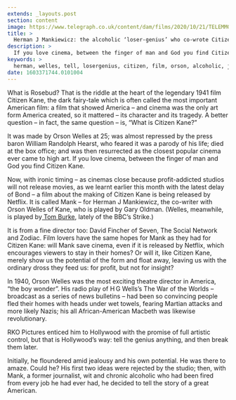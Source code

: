 ```yaml
--- 
extends: _layouts.post 
section: content 
image: https://www.telegraph.co.uk/content/dam/films/2020/10/21/TELEMMGLPICT000242481715_trans_NvBQzQNjv4BqVHzyo7OuTI5InyeNX_T1jKmY6LjSS3Pl_XZaxu-919I.jpeg?impolicy=logo-overlay 
title: > 
  Herman J Mankiewicz: the alcoholic ‘loser-genius’ who co-wrote Citizen Kane 
description: > 
  If you love cinema, between the finger of man and God you find Citizen Kane.It is called Mank – for Herman J Mankiewicz, the co-writer with Orson Welles of Kane, who is played by Gary Oldman.Film lovers have the same hopes for Mank as they had for Citizen Kane: will Mank save cinema, even if it is released by Netflix, which encourages viewers to stay in their homes?Or will it, like Citizen Kane, merely show us the potential of the form and float away, leaving us with the ordinary dross they feed us: for profit, but not for insight?In 1940, Orson Welles was the most exciting theatre director in America, “the boy wonder”. 
keywords: > 
  herman, welles, tell, losergenius, citizen, film, orson, alcoholic, j, cowrote, cinema, released, america, mank, mankiewicz, kane 
date: 1603371744.0101004 
--- 
```

<div><p>What is Rosebud? That is the riddle at the heart of the legendary 1941 film Citizen Kane, the dark fairy-tale which is often called the most important American film: a film that showed America &#8211; and cinema was the only art form America created, so it mattered &#8211; its character and its tragedy. A better question &#8211; in fact, the same question &#8211; is, &#8220;What is Citizen Kane?&#8221;</p>
<p>It was made by Orson Welles at 25; was almost repressed by the press baron William Randolph Hearst, who feared it was a parody of his life; died at the box office; and was then resurrected as the closest popular cinema ever came to high art. If you love cinema, between the finger of man and God you find Citizen Kane.</p>
<p>Now, with ironic timing &#8211; as cinemas close because profit-addicted studios will not release movies, as we learnt earlier this month with the latest delay of Bond &#8211; a film about the making of Citizen Kane is being released by Netflix. It is called Mank&#160;&#8211; for Herman J Mankiewicz, the co-writer with Orson Welles of Kane, who is played by Gary Oldman. (Welles, meanwhile, is played by<a href="https://www.telegraph.co.uk/tv/0/tom-burke-holliday-grainger-interview-slow-burn-mystery-strike/"> Tom Burke</a>, lately of the BBC&#8217;s Strike.)</p>
<p>It is from a fine director too: David Fincher of Seven, The Social Network and Zodiac. Film lovers have the same hopes for Mank as they had for Citizen Kane: will Mank save cinema, even if it is released by Netflix, which encourages viewers to stay in their homes? Or will it, like Citizen Kane, merely show us the potential of the form and float away, leaving us with the ordinary dross they feed us: for profit, but not for insight?</p>
<p>In 1940, Orson Welles was the most exciting theatre director in America, &#8220;the boy wonder&#8221;. His radio play of H&#8201;G Wells&#8217;s The War of the Worlds &#8211; broadcast as a series of news bulletins &#8211; had been so convincing people fled their homes with heads under wet towels, fearing Martian attacks and more likely Nazis; his all African-American Macbeth was likewise revolutionary.</p>
<p>RKO Pictures enticed him to Hollywood with the promise of full artistic control, but that is Hollywood&#8217;s way: tell the genius anything, and then break them later.</p>
<p>Initially, he floundered amid jealousy and his own potential. He was there to amaze. Could he? His first two ideas were rejected by the studio; then, with Mank, a former journalist, wit and chronic alcoholic who had been fired from every job he had ever had, he decided to tell the story of a great American.</p>
</div>